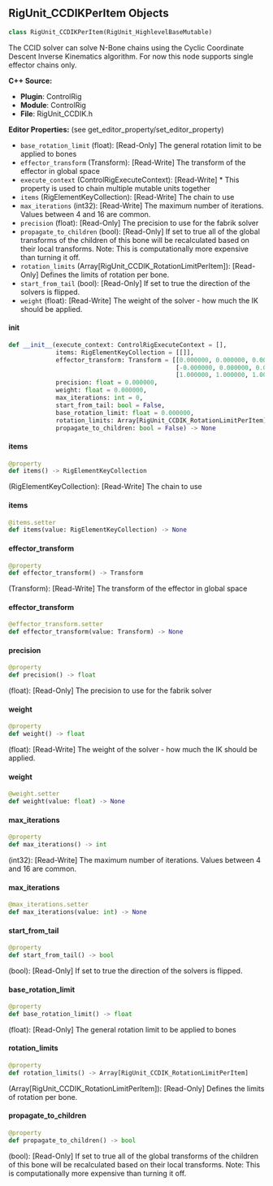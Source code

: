 ## RigUnit_CCDIKPerItem Objects

```python
class RigUnit_CCDIKPerItem(RigUnit_HighlevelBaseMutable)
```

The CCID solver can solve N-Bone chains using
the Cyclic Coordinate Descent Inverse Kinematics algorithm.
For now this node supports single effector chains only.

**C++ Source:**

- **Plugin**: ControlRig
- **Module**: ControlRig
- **File**: RigUnit_CCDIK.h

**Editor Properties:** (see get_editor_property/set_editor_property)

- ``base_rotation_limit`` (float):  [Read-Only] The general rotation limit to be applied to bones
- ``effector_transform`` (Transform):  [Read-Write] The transform of the effector in global space
- ``execute_context`` (ControlRigExecuteContext):  [Read-Write] * This property is used to chain multiple mutable units together
- ``items`` (RigElementKeyCollection):  [Read-Write] The chain to use
- ``max_iterations`` (int32):  [Read-Write] The maximum number of iterations. Values between 4 and 16 are common.
- ``precision`` (float):  [Read-Only] The precision to use for the fabrik solver
- ``propagate_to_children`` (bool):  [Read-Only] If set to true all of the global transforms of the children
  of this bone will be recalculated based on their local transforms.
  Note: This is computationally more expensive than turning it off.
- ``rotation_limits`` (Array[RigUnit_CCDIK_RotationLimitPerItem]):  [Read-Only] Defines the limits of rotation per bone.
- ``start_from_tail`` (bool):  [Read-Only] If set to true the direction of the solvers is flipped.
- ``weight`` (float):  [Read-Write] The weight of the solver - how much the IK should be applied.

<a id="unreal.RigUnit_CCDIKPerItem.__init__"></a>

#### __init__

```python
def __init__(execute_context: ControlRigExecuteContext = [],
             items: RigElementKeyCollection = [[]],
             effector_transform: Transform = [[0.000000, 0.000000, 0.000000],
                                              [-0.000000, 0.000000, 0.000000],
                                              [1.000000, 1.000000, 1.000000]],
             precision: float = 0.000000,
             weight: float = 0.000000,
             max_iterations: int = 0,
             start_from_tail: bool = False,
             base_rotation_limit: float = 0.000000,
             rotation_limits: Array[RigUnit_CCDIK_RotationLimitPerItem] = [],
             propagate_to_children: bool = False) -> None
```

<a id="unreal.RigUnit_CCDIKPerItem.items"></a>

#### items

```python
@property
def items() -> RigElementKeyCollection
```

(RigElementKeyCollection):  [Read-Write] The chain to use

<a id="unreal.RigUnit_CCDIKPerItem.items"></a>

#### items

```python
@items.setter
def items(value: RigElementKeyCollection) -> None
```

<a id="unreal.RigUnit_CCDIKPerItem.effector_transform"></a>

#### effector_transform

```python
@property
def effector_transform() -> Transform
```

(Transform):  [Read-Write] The transform of the effector in global space

<a id="unreal.RigUnit_CCDIKPerItem.effector_transform"></a>

#### effector_transform

```python
@effector_transform.setter
def effector_transform(value: Transform) -> None
```

<a id="unreal.RigUnit_CCDIKPerItem.precision"></a>

#### precision

```python
@property
def precision() -> float
```

(float):  [Read-Only] The precision to use for the fabrik solver

<a id="unreal.RigUnit_CCDIKPerItem.weight"></a>

#### weight

```python
@property
def weight() -> float
```

(float):  [Read-Write] The weight of the solver - how much the IK should be applied.

<a id="unreal.RigUnit_CCDIKPerItem.weight"></a>

#### weight

```python
@weight.setter
def weight(value: float) -> None
```

<a id="unreal.RigUnit_CCDIKPerItem.max_iterations"></a>

#### max_iterations

```python
@property
def max_iterations() -> int
```

(int32):  [Read-Write] The maximum number of iterations. Values between 4 and 16 are common.

<a id="unreal.RigUnit_CCDIKPerItem.max_iterations"></a>

#### max_iterations

```python
@max_iterations.setter
def max_iterations(value: int) -> None
```

<a id="unreal.RigUnit_CCDIKPerItem.start_from_tail"></a>

#### start_from_tail

```python
@property
def start_from_tail() -> bool
```

(bool):  [Read-Only] If set to true the direction of the solvers is flipped.

<a id="unreal.RigUnit_CCDIKPerItem.base_rotation_limit"></a>

#### base_rotation_limit

```python
@property
def base_rotation_limit() -> float
```

(float):  [Read-Only] The general rotation limit to be applied to bones

<a id="unreal.RigUnit_CCDIKPerItem.rotation_limits"></a>

#### rotation_limits

```python
@property
def rotation_limits() -> Array[RigUnit_CCDIK_RotationLimitPerItem]
```

(Array[RigUnit_CCDIK_RotationLimitPerItem]):  [Read-Only] Defines the limits of rotation per bone.

<a id="unreal.RigUnit_CCDIKPerItem.propagate_to_children"></a>

#### propagate_to_children

```python
@property
def propagate_to_children() -> bool
```

(bool):  [Read-Only] If set to true all of the global transforms of the children
of this bone will be recalculated based on their local transforms.
Note: This is computationally more expensive than turning it off.

<a id="unreal.RigUnit_CCDIKItemArray"></a>